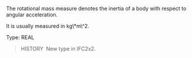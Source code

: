 The rotational mass measure denotes the inertia of a body with respect to angular acceleration.

It is usually measured in kg\\*m\\^2.

Type: REAL

> HISTORY&nbsp; New type in IFC2x2.
